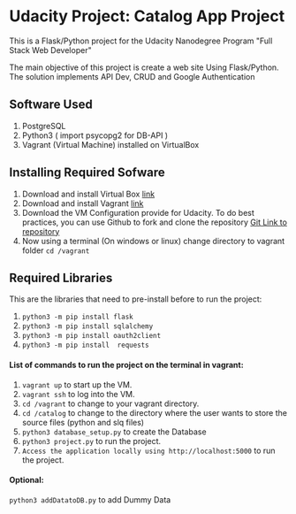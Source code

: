 # Udacity Project: Catalog App Project
This is a Flask/Python project for the Udacity Nanodegree Program "Full Stack Web Developer"

The main objective of this project is create a web site Using Flask/Python. 
The solution implements API Dev, CRUD and Google Authentication

## Software Used
1. PostgreSQL
2. Python3 ( import psycopg2 for DB-API ) 
3. Vagrant (Virtual Machine) installed on VirtualBox 

## Installing Required Sofware
1. Download and install Virtual Box [link](https://www.virtualbox.org/wiki/Download_Old_Builds_5_1)
2. Download and install Vagrant [link](https://www.vagrantup.com/downloads.html)
3. Download the VM Configuration provide for Udacity. To do best practices, you can use Github to fork and clone the repository [Git Link to repository](https://github.com/udacity/fullstack-nanodegree-vm)
4. Now using a terminal (On windows or linux) change directory to vagrant folder ```cd /vagrant```

## Required Libraries
This are the libraries that need to pre-install before to run the project:
1. ```python3 -m pip install flask```
2. ```python3 -m pip install sqlalchemy```
3. ```python3 -m pip install oauth2client```
4. ```python3 -m pip install  requests```

#### List of commands to run the project on the terminal in vagrant: 
1. ```vagrant up``` to start up the VM.
2. ```vagrant ssh``` to log into the VM.
3. ```cd /vagrant``` to change to your vagrant directory.
4. ```cd /catalog``` to change to the directory where the user wants to store the source files (python and slq files)
5. ```python3 database_setup.py``` to create the Database
6. ```python3 project.py``` to run the project.
7. ```Access the application locally using http://localhost:5000``` to run the project.

#### Optional: 
```python3 addDatatoDB.py``` to add Dummy Data







